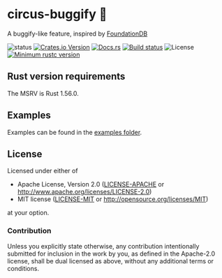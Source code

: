 # circus-buggify :circus_tent:

A buggify-like feature, inspired by [FoundationDB](https://foundationdb.org)

![status](https://img.shields.io/badge/status-experimental-red)
[![Crates.io Version](https://img.shields.io/crates/v/circus_simulation.svg)](https://crates.io/crates/circus_simulation)
[![Docs.rs](https://img.shields.io/docsrs/circus_simulation)](https://docs.rs/circus_simulation)
[![Build status](https://github.com/PierreZ/circus/workflows/Build%20and%20test/badge.svg)](https://github.com/PierreZ/circus/actions)
![License](https://img.shields.io/badge/license-Apache--2.0_OR_MIT-blue.svg)
[![Minimum rustc version](https://img.shields.io/badge/rustc-1.56.0+-lightgray.svg)](#rust-version-requirements)

## Rust version requirements

The MSRV is Rust 1.56.0.

## Examples

Examples can be found in the [examples folder](/circus-simulation/examples).

## License

Licensed under either of

* Apache License, Version 2.0 ([LICENSE-APACHE](/LICENSE-APACHE) or http://www.apache.org/licenses/LICENSE-2.0)
* MIT license ([LICENSE-MIT](/LICENSE-MIT) or http://opensource.org/licenses/MIT)

at your option.

### Contribution

Unless you explicitly state otherwise, any contribution intentionally submitted
for inclusion in the work by you, as defined in the Apache-2.0 license, shall be
dual licensed as above, without any additional terms or conditions.
